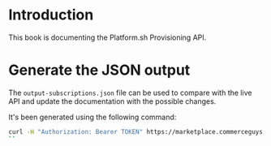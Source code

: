 # Introduction

This book is documenting the Platform.sh Provisioning API.

# Generate the JSON output

The ``output-subscriptions.json`` file can be used to compare with the live API and update the documentation with the possible changes.

It's been generated using the following command:

```bash
curl -H "Authorization: Bearer TOKEN" https://marketplace.commerceguys.com/api/platform/subscriptions -X OPTIONS | python -mjson.tool
``